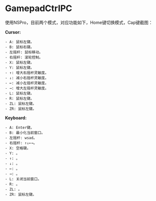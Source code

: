 # GamepadCtrlPC

使用NSPro，目前两个模式，对应功能如下，Home键切换模式，Cap键截图：

  **Cursor:**

    - A: 鼠标左键。
    - B: 鼠标右键。
    - 左摇杆: 鼠标移动。
    - 右摇杆: 滚轮控制。
    - X: 鼠标左键。
    - Y: 鼠标左键。
    - ↑: 增大右摇杆灵敏度。
    - ↓: 减小右摇杆灵敏度。
    - ←: 减小左摇杆灵敏度。
    - →: 增大左摇杆灵敏度。
    - L: 鼠标左键。
    - R: 鼠标左键。
    - ZL: 鼠标左键。
    - ZR: 鼠标左键。

  **Keyboard:**

    - A: Enter键。
    - B: 最小化当前窗口。
    - 左摇杆: wsad。
    - 右摇杆: ↑↓←→。
    - X: 空格键。
    - Y: 。
    - ↑: 。
    - ↓: 。
    - ←: 。
    - →: 。
    - L: 关闭当前窗口。
    - R: 。
    - ZL: 。
    - ZR: 鼠标左键。
